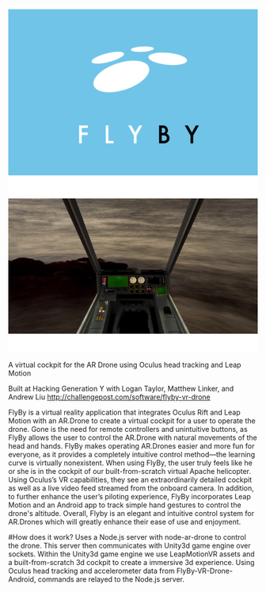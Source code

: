 ![](flybylogo.png) ![](flybycockpit.png)

A virtual cockpit for the AR Drone using Oculus head tracking and Leap Motion

Built at Hacking Generation Y with Logan Taylor, Matthew Linker, and Andrew Liu
http://challengepost.com/software/flyby-vr-drone

FlyBy is a virtual reality application that integrates Oculus Rift and Leap Motion with an AR.Drone to create a virtual cockpit for a user to operate the drone. Gone is the need for remote controllers and unintuitive buttons, as FlyBy allows the user to control the AR.Drone with natural movements of the head and hands. FlyBy makes operating AR.Drones easier and more fun for everyone, as it provides a completely intuitive control method—the learning curve is virtually nonexistent. When using FlyBy, the user truly feels like he or she is in the cockpit of our built-from-scratch virtual Apache helicopter. Using Oculus’s VR capabilities, they see an extraordinarily detailed cockpit as well as a live video feed streamed from the onboard camera. In addition, to further enhance the user’s piloting experience, FlyBy incorporates Leap Motion and an Android app to track simple hand gestures to control the drone's altitude. Overall, Flyby is an elegant and intuitive control system for AR.Drones which will greatly enhance their ease of use and enjoyment.

#How does it work?
Uses a Node.js server with node-ar-drone to control the drone. This server then communicates with Unity3d game engine over sockets. Within the Unity3d game engine we use LeapMotionVR assets and a built-from-scratch 3d cockpit to create a immersive 3d experience. Using Oculus head tracking and accelerometer data from FlyBy-VR-Drone-Android, commands are relayed to the Node.js server.
